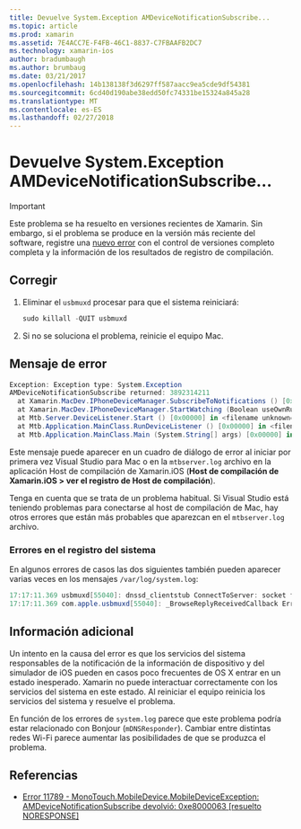 ```yaml
---
title: Devuelve System.Exception AMDeviceNotificationSubscribe...
ms.topic: article
ms.prod: xamarin
ms.assetid: 7E4ACC7E-F4FB-46C1-8837-C7FBAAFB2DC7
ms.technology: xamarin-ios
author: bradumbaugh
ms.author: brumbaug
ms.date: 03/21/2017
ms.openlocfilehash: 14b138138f3d6297ff587aacc9ea5cde9df54381
ms.sourcegitcommit: 6cd40d190abe38edd50fc74331be15324a845a28
ms.translationtype: MT
ms.contentlocale: es-ES
ms.lasthandoff: 02/27/2018
---
```

# <a name="systemexception-amdevicenotificationsubscribe-returned-"></a>Devuelve System.Exception AMDeviceNotificationSubscribe...

> [!IMPORTANT]
> Este problema se ha resuelto en versiones recientes de Xamarin. Sin embargo, si el problema se produce en la versión más reciente del software, registre una [nuevo error](~/cross-platform/troubleshooting/questions/howto-file-bug.md) con el control de versiones completo completa y la información de los resultados de registro de compilación.


## <a name="fix"></a>Corregir

1.  Eliminar el `usbmuxd` procesar para que el sistema reiniciará:

    ```csharp
    sudo killall -QUIT usbmuxd
    ```

2.  Si no se soluciona el problema, reinicie el equipo Mac.

## <a name="error-message"></a>Mensaje de error

```csharp
Exception: Exception type: System.Exception
AMDeviceNotificationSubscribe returned: 3892314211
  at Xamarin.MacDev.IPhoneDeviceManager.SubscribeToNotifications () [0x00000] in <filename unknown="">:0
  at Xamarin.MacDev.IPhoneDeviceManager.StartWatching (Boolean useOwnRunloop) [0x00000] in <filename unknown="">:0
  at Mtb.Server.DeviceListener.Start () [0x00000] in <filename unknown="">:0
  at Mtb.Application.MainClass.RunDeviceListener () [0x00000] in <filename unknown="">:0
  at Mtb.Application.MainClass.Main (System.String[] args) [0x00000] in <filename unknown="">:0
```

Este mensaje puede aparecer en un cuadro de diálogo de error al iniciar por primera vez Visual Studio para Mac o en la `mtbserver.log` archivo en la aplicación Host de compilación de Xamarin.iOS (**Host de compilación de Xamarin.iOS > ver el registro de Host de compilación**).

Tenga en cuenta que se trata de un problema habitual. Si Visual Studio está teniendo problemas para conectarse al host de compilación de Mac, hay otros errores que están más probables que aparezcan en el `mtbserver.log` archivo.

### <a name="errors-in-systemlog"></a>Errores en el registro del sistema

En algunos errores de casos las dos siguientes también pueden aparecer varias veces en los mensajes `/var/log/system.log`:

```csharp
17:17:11.369 usbmuxd[55040]: dnssd_clientstub ConnectToServer: socket failed 24 Too many open files
17:17:11.369 com.apple.usbmuxd[55040]: _BrowseReplyReceivedCallback Error doing DNSServiceResolve(): -65539
```

## <a name="additional-information"></a>Información adicional

Un intento en la causa del error es que los servicios del sistema responsables de la notificación de la información de dispositivo y del simulador de iOS pueden en casos poco frecuentes de OS X entrar en un estado inesperado. Xamarin no puede interactuar correctamente con los servicios del sistema en este estado. Al reiniciar el equipo reinicia los servicios del sistema y resuelve el problema.

En función de los errores de `system.log` parece que este problema podría estar relacionado con Bonjour (`mDNSResponder`). Cambiar entre distintas redes Wi-Fi parece aumentar las posibilidades de que se produzca el problema.

## <a name="references"></a>Referencias

*   [Error 11789 - MonoTouch.MobileDevice.MobileDeviceException: AMDeviceNotificationSubscribe devolvió: 0xe8000063 [resuelto NORESPONSE]](https://bugzilla.xamarin.com/show_bug.cgi?id=11789)
